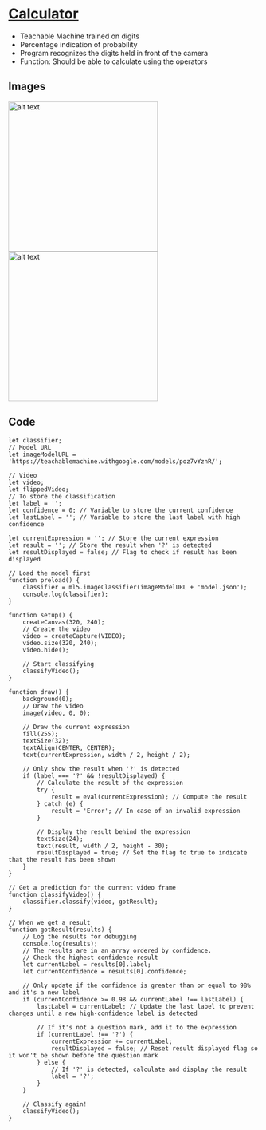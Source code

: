 # [Calculator](https://hbk-bs.github.io/teachable-machine-ivohartwig/projects/test_rechner_3/)

* Teachable Machine trained on digits
* Percentage indication of probability
* Program recognizes the digits held in front of the camera
* Function: Should be able to calculate using the operators

## Images 
<img src="https://hbk-bs.github.io/teachable-machine-ivohartwig/assets/bla.jpg" alt="alt text" width="300" height=auto/>

<img src="https://hbk-bs.github.io/teachable-machine-ivohartwig/assets/bla2.jpg" alt="alt text" width="300" height=auto/>





## Code 

```` // Classifier Variable
let classifier;
// Model URL
let imageModelURL = 'https://teachablemachine.withgoogle.com/models/poz7vYznR/';

// Video
let video;
let flippedVideo;
// To store the classification
let label = '';
let confidence = 0; // Variable to store the current confidence
let lastLabel = ''; // Variable to store the last label with high confidence

let currentExpression = ''; // Store the current expression
let result = ''; // Store the result when '?' is detected
let resultDisplayed = false; // Flag to check if result has been displayed

// Load the model first
function preload() {
	classifier = ml5.imageClassifier(imageModelURL + 'model.json');
	console.log(classifier);
}

function setup() {
	createCanvas(320, 240);
	// Create the video
	video = createCapture(VIDEO);
	video.size(320, 240);
	video.hide();

	// Start classifying
	classifyVideo();
}

function draw() {
	background(0);
	// Draw the video
	image(video, 0, 0);

	// Draw the current expression
	fill(255);
	textSize(32);
	textAlign(CENTER, CENTER);
	text(currentExpression, width / 2, height / 2);

	// Only show the result when '?' is detected
	if (label === '?' && !resultDisplayed) {
		// Calculate the result of the expression
		try {
			result = eval(currentExpression); // Compute the result
		} catch (e) {
			result = 'Error'; // In case of an invalid expression
		}

		// Display the result behind the expression
		textSize(24);
		text(result, width / 2, height - 30);
		resultDisplayed = true; // Set the flag to true to indicate that the result has been shown
	}
}

// Get a prediction for the current video frame
function classifyVideo() {
	classifier.classify(video, gotResult);
}

// When we get a result
function gotResult(results) {
	// Log the results for debugging
	console.log(results);
	// The results are in an array ordered by confidence.
	// Check the highest confidence result
	let currentLabel = results[0].label;
	let currentConfidence = results[0].confidence;

	// Only update if the confidence is greater than or equal to 98% and it's a new label
	if (currentConfidence >= 0.98 && currentLabel !== lastLabel) {
		lastLabel = currentLabel; // Update the last label to prevent changes until a new high-confidence label is detected

		// If it's not a question mark, add it to the expression
		if (currentLabel !== '?') {
			currentExpression += currentLabel;
			resultDisplayed = false; // Reset result displayed flag so it won't be shown before the question mark
		} else {
			// If '?' is detected, calculate and display the result
			label = '?';
		}
	}

	// Classify again!
	classifyVideo();
}
 ````





